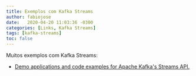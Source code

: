 ```yaml
---
title: Exemplos com Kafka Streams
author: fabiojose
date:   2020-04-20 11:03:36 -0300
categories: [Links, Kafka Streams]
tags: [kafka-streams]
toc: false
---
```


Muitos exemplos com Kafka Streams:

- [Demo applications and code examples for Apache Kafka's Streams API. ](https://github.com/confluentinc/kafka-streams-examples)